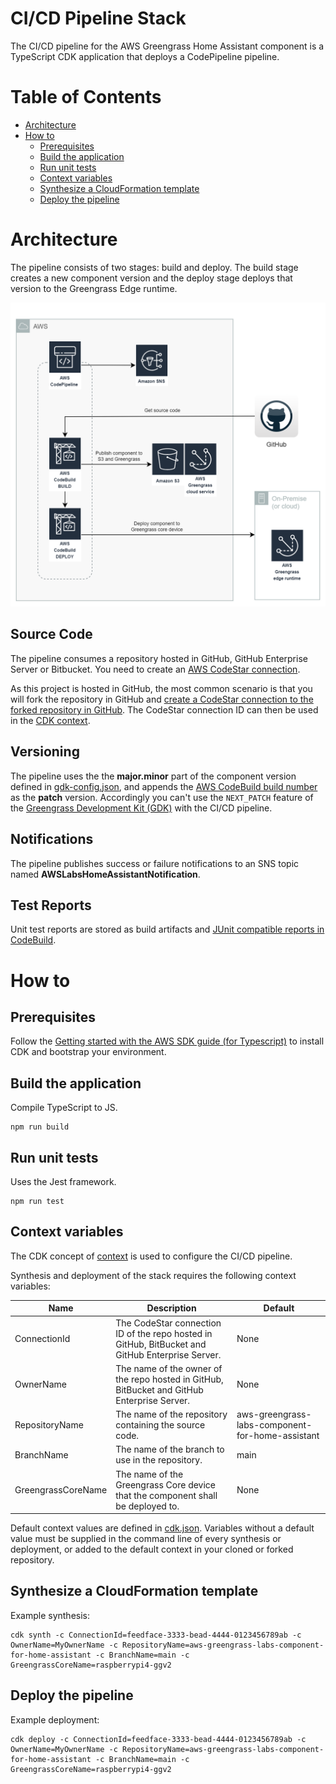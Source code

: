 # CI/CD Pipeline Stack

The CI/CD pipeline for the AWS Greengrass Home Assistant component is a TypeScript CDK application that deploys a CodePipeline pipeline. 

# Table of Contents
* [Architecture](#architecture)
* [How to](#how-to)
    * [Prerequisites](#prerequisites)
    * [Build the application](#build-the-application)
    * [Run unit tests](#run-unit-tests)
    * [Context variables](#context-variables)
    * [Synthesize a CloudFormation template](#synthesize-a-cloudformation-template)
    * [Deploy the pipeline](#deploy-the-pipeline)

# Architecture

The pipeline consists of two stages: build and deploy. The build stage creates a new component version and the deploy stage deploys that version to the Greengrass Edge runtime. 

![ggv2-ha-cicd-pipeline-architecture](images/ggv2-ha-cicd-pipeline-architecture.png)

## Source Code

The pipeline consumes a repository hosted in GitHub, GitHub Enterprise Server or Bitbucket. You need to create an [AWS CodeStar connection](https://docs.aws.amazon.com/dtconsole/latest/userguide/connections.html). 

As this project is hosted in GitHub, the most common scenario is that you will fork the repository in GitHub and [create a CodeStar connection to the forked repository in GitHub](https://docs.aws.amazon.com/dtconsole/latest/userguide/connections-create-github.html). The CodeStar connection ID can then be used in the [CDK context](#context-variables).

## Versioning

The pipeline uses the the **major.minor** part of the component version defined in [gdk-config.json](../gdk-config.json), and appends the [AWS CodeBuild build number](https://docs.aws.amazon.com/codebuild/latest/userguide/build-env-ref-env-vars.html) as the **patch** version. Accordingly you can't use the `NEXT_PATCH` feature of the [Greengrass Development Kit (GDK)](https://docs.aws.amazon.com/greengrass/v2/developerguide/greengrass-development-kit-cli.html) with the CI/CD pipeline.

## Notifications

The pipeline publishes success or failure notifications to an SNS topic named **AWSLabsHomeAssistantNotification**.

## Test Reports

Unit test reports are stored as build artifacts and [JUnit compatible reports in CodeBuild](https://docs.aws.amazon.com/codebuild/latest/userguide/test-reporting.html). 

# How to

## Prerequisites

Follow the [Getting started with the AWS SDK guide (for Typescript)](https://docs.aws.amazon.com/cdk/latest/guide/getting_started.html) to install CDK and bootstrap your environment.

## Build the application

Compile TypeScript to JS.

```
npm run build
```
## Run unit tests

Uses the Jest framework.

```
npm run test
```

## Context variables

The CDK concept of [context](https://docs.aws.amazon.com/cdk/v2/guide/context.html) is used to configure the CI/CD pipeline.

Synthesis and deployment of the stack requires the following context variables:

| Name               | Description                                                                                         | Default |
| ------------------ | --------------------------------------------------------------------------------------------------- | ------- |
| ConnectionId       | The CodeStar connection ID of the repo hosted in GitHub, BitBucket and GitHub Enterprise Server.    | None    |
| OwnerName          | The name of the owner of the repo hosted in GitHub, BitBucket and GitHub Enterprise Server.         | None    |
| RepositoryName     | The name of the repository containing the source code.                                              | aws-greengrass-labs-component-for-home-assistant |
| BranchName         | The name of the branch to use in the repository.                                                    | main    |
| GreengrassCoreName | The name of the Greengrass Core device that the component shall be deployed to.                     | None    |

Default context values are defined in [cdk.json](cdk.json). Variables without a default value must be supplied in the command line of every synthesis or deployment, or added to the default context in your cloned or forked repository. 

## Synthesize a CloudFormation template 

Example synthesis:

```
cdk synth -c ConnectionId=feedface-3333-bead-4444-0123456789ab -c OwnerName=MyOwnerName -c RepositoryName=aws-greengrass-labs-component-for-home-assistant -c BranchName=main -c GreengrassCoreName=raspberrypi4-ggv2
```

## Deploy the pipeline

Example deployment:

```
cdk deploy -c ConnectionId=feedface-3333-bead-4444-0123456789ab -c OwnerName=MyOwnerName -c RepositoryName=aws-greengrass-labs-component-for-home-assistant -c BranchName=main -c GreengrassCoreName=raspberrypi4-ggv2
```
